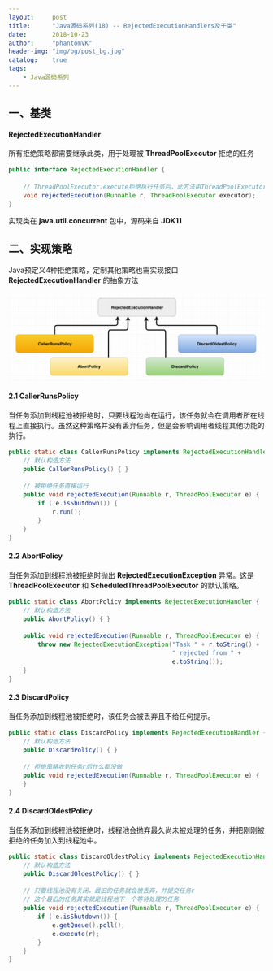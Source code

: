 ```yaml
---
layout:     post
title:      "Java源码系列(18) -- RejectedExecutionHandlers及子类"
date:       2018-10-23
author:     "phantomVK"
header-img: "img/bg/post_bg.jpg"
catalog:    true
tags:
    - Java源码系列
---
```


## 一、基类

#### RejectedExecutionHandler

所有拒绝策略都需要继承此类，用于处理被 __ThreadPoolExecutor__ 拒绝的任务

```java
public interface RejectedExecutionHandler {
    
    // ThreadPoolExecutor.execute拒绝执行任务后，此方法由ThreadPoolExecutor调用
    void rejectedExecution(Runnable r, ThreadPoolExecutor executor);
}
```

实现类在 __java.util.concurrent__ 包中，源码来自 __JDK11__

## 二、实现策略

Java预定义4种拒绝策略，定制其他策略也需实现接口 __RejectedExecutionHandler__ 的抽象方法

![RejectedExecutionHandlers](/img/java/RejectedExecutionHandlers.png)

#### 2.1 CallerRunsPolicy

当任务添加到线程池被拒绝时，只要线程池尚在运行，该任务就会在调用者所在线程上直接执行。虽然这种策略并没有丢弃任务，但是会影响调用者线程其他功能的执行。

```java
public static class CallerRunsPolicy implements RejectedExecutionHandler {
    // 默认构造方法
    public CallerRunsPolicy() { }

    // 被拒绝任务直接运行
    public void rejectedExecution(Runnable r, ThreadPoolExecutor e) {
        if (!e.isShutdown()) {
            r.run();
        }
    }
}
```

#### 2.2 AbortPolicy

当任务添加到线程池被拒绝时抛出 __RejectedExecutionException__ 异常。这是 __ThreadPoolExecutor__ 和 __ScheduledThreadPoolExecutor__ 的默认策略。

```java
public static class AbortPolicy implements RejectedExecutionHandler {
    // 默认构造方法
    public AbortPolicy() { }

    public void rejectedExecution(Runnable r, ThreadPoolExecutor e) {
        throw new RejectedExecutionException("Task " + r.toString() +
                                             " rejected from " +
                                             e.toString());
    }
}
```

#### 2.3 DiscardPolicy

当任务添加到线程池被拒绝时，该任务会被丢弃且不给任何提示。

```java
public static class DiscardPolicy implements RejectedExecutionHandler {
    // 默认构造方法
    public DiscardPolicy() { }

    // 拒绝策略收到任务r后什么都没做
    public void rejectedExecution(Runnable r, ThreadPoolExecutor e) {
    }
}
```

#### 2.4 DiscardOldestPolicy

当任务添加到线程池被拒绝时，线程池会抛弃最久尚未被处理的任务，并把刚刚被拒绝的任务加入到线程池中。

```java
public static class DiscardOldestPolicy implements RejectedExecutionHandler {
    // 默认构造方法
    public DiscardOldestPolicy() { }

    // 只要线程池没有关闭，最旧的任务就会被丢弃，并提交任务r
    // 这个最旧的任务其实就是线程池下一个等待处理的任务
    public void rejectedExecution(Runnable r, ThreadPoolExecutor e) {
        if (!e.isShutdown()) {
            e.getQueue().poll();
            e.execute(r);
        }
    }
}
```